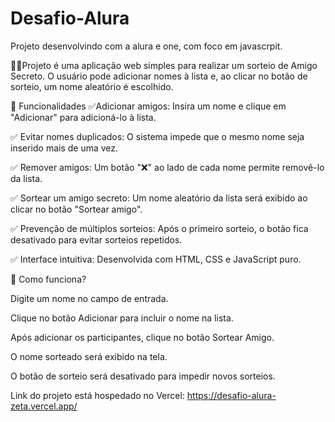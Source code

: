 # Desafio-Alura

Projeto desenvolvindo com a alura e one, com foco em javascrpit.

👩‍💻Projeto é uma aplicação web simples para realizar um sorteio de Amigo Secreto. O usuário pode adicionar nomes à lista e, ao clicar no botão de sorteio, um nome aleatório é escolhido.

🚀 Funcionalidades
✅Adicionar amigos: Insira um nome e clique em "Adicionar" para adicioná-lo à lista.

✅ Evitar nomes duplicados: O sistema impede que o mesmo nome seja inserido mais de uma vez.

✅ Remover amigos: Um botão "❌" ao lado de cada nome permite removê-lo da lista.

✅ Sortear um amigo secreto: Um nome aleatório da lista será exibido ao clicar no botão "Sortear amigo".

✅ Prevenção de múltiplos sorteios: Após o primeiro sorteio, o botão fica desativado para evitar sorteios repetidos.

✅ Interface intuitiva: Desenvolvida com HTML, CSS e JavaScript puro.

📜 Como funciona?

Digite um nome no campo de entrada.

Clique no botão Adicionar para incluir o nome na lista.

Após adicionar os participantes, clique no botão Sortear Amigo.

O nome sorteado será exibido na tela.

O botão de sorteio será desativado para impedir novos sorteios.

Link do projeto está hospedado no Vercel: 
https://desafio-alura-zeta.vercel.app/

